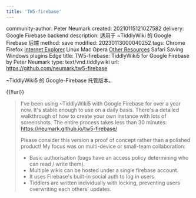 ```yaml
---
title: 'TW5-firebase'
---
```


community-author: Peter Neumark
created: 20210115121027582
delivery: Google Firebase backend
description: 适用于 ~TiddlyWiki 的 Google Firebase 后端
method: save
modified: 20230113000040252
tags: Chrome Firefox [Internet Explorer](#Internet%20Explorer) Linux Mac Opera [Other Resources](#Other%20Resources) Safari Saving Windows plugins Edge
title: TW5-firebase: TiddlyWiki5 for Google Firebase by Peter Neumark
type: text/vnd.tiddlywiki
url: <https://github.com/neumark/tw5-firebase>

~TiddlyWiki5 的 Google-Firebase 托管版本。

{{!!url}}

> I've been using ~TiddlyWiki5 with Google Firebase for over a year now. It's stable enough to use on a daily basis. There's a detailed walkthrough of how to create your own instance with lots of screenshots. The entire process takes less than 30 minutes: <https://neumark.github.io/tw5-firebase/>
> 
> Please consider this version a proof of concept rather than a polished product! My focus was on multi-device or small-team collaboration:
> 
> * Basic authorisation (bags have an access policy determining who can read / write them).
> * Multiple wikis can be hosted under a single firebase account.
> * It uses Firebase's built-in social auth to log in users.
> * Tiddlers are written individually with locking, preventing users overwriting each others' updates.
